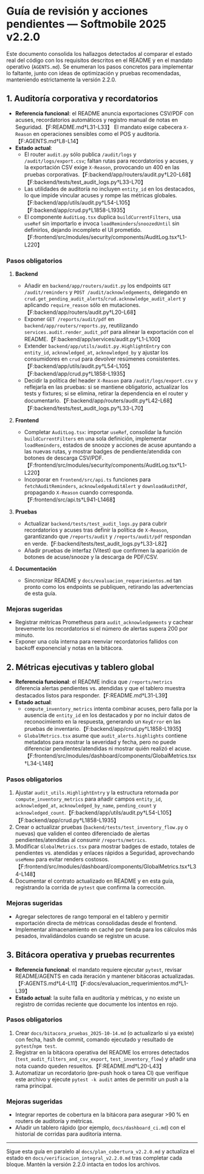 # Guía de revisión y acciones pendientes — Softmobile 2025 v2.2.0

Este documento consolida los hallazgos detectados al comparar el estado real del código con los requisitos descritos en el README y en el mandato operativo (`AGENTS.md`). Se enumeran los pasos concretos para implementar lo faltante, junto con ideas de optimización y pruebas recomendadas, manteniendo estrictamente la versión 2.2.0.

## 1. Auditoría corporativa y recordatorios

- **Referencia funcional**: el README anuncia exportaciones CSV/PDF con acuses, recordatorios automáticos y registro manual de notas en Seguridad.【F:README.md†L31-L33】 El mandato exige cabecera `X-Reason` en operaciones sensibles como el POS y auditoría.【F:AGENTS.md†L8-L14】
- **Estado actual**:
  - El router `audit.py` sólo publica `/audit/logs` y `/audit/logs/export.csv`; faltan rutas para recordatorios y acuses, y la exportación CSV exige `X-Reason`, provocando un 400 en las pruebas corporativas.【F:backend/app/routers/audit.py†L20-L68】【F:backend/tests/test_audit_logs.py†L33-L70】
  - Las utilidades de auditoría no incluyen `entity_id` en los destacados, lo que impide vincular acuses y rompe las métricas globales.【F:backend/app/utils/audit.py†L54-L105】【F:backend/app/crud.py†L1858-L1935】
  - El componente `AuditLog.tsx` duplica `buildCurrentFilters`, usa `useRef` sin importarlo e invoca `loadReminders`/`snoozedUntil` sin definirlos, dejando incompleto el UI prometido.【F:frontend/src/modules/security/components/AuditLog.tsx†L1-L220】

### Pasos obligatorios

1. **Backend**
   - Añadir en `backend/app/routers/audit.py` los endpoints `GET /audit/reminders` y `POST /audit/acknowledgements`, delegando en `crud.get_pending_audit_alerts`/`crud.acknowledge_audit_alert` y aplicando `require_reason` sólo en mutaciones.【F:backend/app/routers/audit.py†L20-L68】
   - Exponer `GET /reports/audit/pdf` en `backend/app/routers/reports.py`, reutilizando `services.audit.render_audit_pdf` para alinear la exportación con el README.【F:backend/app/services/audit.py†L1-L100】
   - Extender `backend/app/utils/audit.py.HighlightEntry` con `entity_id`, `acknowledged_at`, `acknowledged_by` y ajustar los consumidores en `crud` para devolver resúmenes consistentes.【F:backend/app/utils/audit.py†L54-L105】【F:backend/app/crud.py†L1858-L1935】
   - Decidir la política del header `X-Reason` para `/audit/logs/export.csv` y reflejarla en las pruebas: si se mantiene obligatorio, actualizar los tests y fixtures; si se elimina, retirar la dependencia en el router y documentarlo.【F:backend/app/routers/audit.py†L42-L68】【F:backend/tests/test_audit_logs.py†L33-L70】

2. **Frontend**
   - Completar `AuditLog.tsx`: importar `useRef`, consolidar la función `buildCurrentFilters` en una sola definición, implementar `loadReminders`, estados de snooze y acciones de acuse apuntando a las nuevas rutas, y mostrar badges de pendiente/atendida con botones de descarga CSV/PDF.【F:frontend/src/modules/security/components/AuditLog.tsx†L1-L220】
   - Incorporar en `frontend/src/api.ts` funciones para `fetchAuditReminders`, `acknowledgeAuditAlert` y `downloadAuditPdf`, propagando `X-Reason` cuando corresponda.【F:frontend/src/api.ts†L941-L1468】

3. **Pruebas**
   - Actualizar `backend/tests/test_audit_logs.py` para cubrir recordatorios y acuses tras definir la política de `X-Reason`, garantizando que `/reports/audit` y `/reports/audit/pdf` respondan en verde.【F:backend/tests/test_audit_logs.py†L33-L82】
   - Añadir pruebas de interfaz (Vitest) que confirmen la aparición de botones de acuse/snooze y la descarga de PDF/CSV.

4. **Documentación**
   - Sincronizar README y `docs/evaluacion_requerimientos.md` tan pronto como los endpoints se publiquen, retirando las advertencias de esta guía.

### Mejoras sugeridas

- Registrar métricas Prometheus para `audit_acknowledgements` y cachear brevemente los recordatorios si el número de alertas supera 200 por minuto.
- Exponer una cola interna para reenviar recordatorios fallidos con backoff exponencial y notas en la bitácora.

## 2. Métricas ejecutivas y tablero global

- **Referencia funcional**: el README indica que `/reports/metrics` diferencia alertas pendientes vs. atendidas y que el tablero muestra destacados listos para responder.【F:README.md†L31-L39】
- **Estado actual**:
  - `compute_inventory_metrics` intenta combinar acuses, pero falla por la ausencia de `entity_id` en los destacados y por no incluir datos de reconocimiento en la respuesta, generando un `KeyError` en las pruebas de inventario.【F:backend/app/crud.py†L1858-L1935】
  - `GlobalMetrics.tsx` asume que `audit_alerts.highlights` contiene metadatos para mostrar la severidad y fecha, pero no puede diferenciar pendientes/atendidas ni mostrar quién realizó el acuse.【F:frontend/src/modules/dashboard/components/GlobalMetrics.tsx†L34-L148】

### Pasos obligatorios

1. Ajustar `audit_utils.HighlightEntry` y la estructura retornada por `compute_inventory_metrics` para añadir campos `entity_id`, `acknowledged_at`, `acknowledged_by_name`, `pending_count` y `acknowledged_count`.【F:backend/app/utils/audit.py†L54-L105】【F:backend/app/crud.py†L1858-L1935】
2. Crear o actualizar pruebas (`backend/tests/test_inventory_flow.py` o nuevas) que validen el conteo diferenciado de alertas pendientes/atendidas al consumir `/reports/metrics`.
3. Modificar `GlobalMetrics.tsx` para mostrar badges de estado, totales de pendientes vs. atendidas y enlaces rápidos a Seguridad, aprovechando `useMemo` para evitar renders costosos.【F:frontend/src/modules/dashboard/components/GlobalMetrics.tsx†L34-L148】
4. Documentar el contrato actualizado en README y en esta guía, registrando la corrida de `pytest` que confirma la corrección.

### Mejoras sugeridas

- Agregar selectores de rango temporal en el tablero y permitir exportación directa de métricas consolidadas desde el frontend.
- Implementar almacenamiento en caché por tienda para los cálculos más pesados, invalidándolos cuando se registre un acuse.

## 3. Bitácora operativa y pruebas recurrentes

- **Referencia funcional**: el mandato requiere ejecutar `pytest`, revisar README/AGENTS en cada iteración y mantener bitácoras actualizadas.【F:AGENTS.md†L4-L11】【F:docs/evaluacion_requerimientos.md†L1-L39】
- **Estado actual**: la suite falla en auditoría y métricas, y no existe un registro de corridas reciente que documente los intentos en rojo.

### Pasos obligatorios

1. Crear `docs/bitacora_pruebas_2025-10-14.md` (o actualizarlo si ya existe) con fecha, hash de commit, comando ejecutado y resultado de `pytest`/`npm test`.
2. Registrar en la bitácora operativa del README los errores detectados (`test_audit_filters_and_csv_export`, `test_inventory_flow`) y añadir una nota cuando queden resueltos.【F:README.md†L20-L43】
3. Automatizar un recordatorio (pre-push hook o tarea CI) que verifique este archivo y ejecute `pytest -k audit` antes de permitir un push a la rama principal.

### Mejoras sugeridas

- Integrar reportes de cobertura en la bitácora para asegurar >90 % en routers de auditoría y métricas.
- Añadir un tablero rápido (por ejemplo, `docs/dashboard_ci.md`) con el historial de corridas para auditoría interna.

---

Sigue esta guía en paralelo al `docs/plan_cobertura_v2.2.0.md` y actualiza el estado en `docs/verificacion_integral_v2.2.0.md` tras completar cada bloque. Mantén la versión 2.2.0 intacta en todos los archivos.
